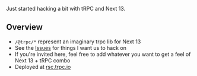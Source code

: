 Just started hacking a bit with tRPC and Next 13. 


## Overview

- `/@trpc/*` represent an imaginary trpc lib for Next 13
- See the [Issues](https://github.com/trpc/next-13/issues) for things I want us to hack on
- If you're invited here, feel free to add whatever you want to get a feel of Next 13 + tRPC combo
- Deployed at [rsc.trpc.io](https://rsc.trpc.io/)
